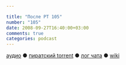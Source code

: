 ```yaml
---

title: "После РТ 105"
number: "105"
date: 2008-09-27T16:40:00+03:00
comments: true
categories: podcast
---
```

[аудио](http://cdn.radio-t.com/rt105post.mp3) ● [пиратский torrent](http://pirates.radio-t.com/torrents/rt105post.mp3.torrent) ● [лог чата](http://chat.radio-t.com/logs/radio-t-105.html) ● [wiki](http://wiki.radio-t.com/%D0%9F%D0%BE%D1%81%D0%BB%D0%B5_%D0%A0%D0%A2_105)<audio src="http://cdn.radio-t.com/rt105post.mp3" preload="none">
